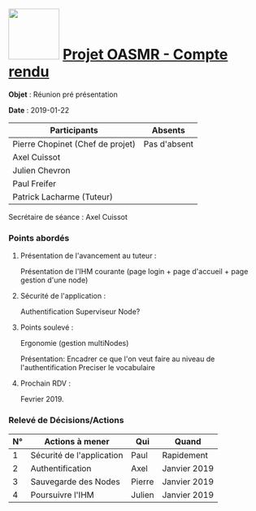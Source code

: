 <h1><img src="../img/ensicaen.png" width="100"> <a href="https://github.com/CCC-development-team/OASMR" style="text-align: center"> Projet OASMR - Compte rendu</a> </h1> 

**Objet** : Réunion pré présentation

**Date** : 2019-01-22

| Participants                     | Absents       |
| -------------------------------- | ------------- |
| Pierre Chopinet (Chef de projet) | Pas d'absent  |
| Axel Cuissot                     |               |
| Julien Chevron                   |               |
| Paul Freifer                     |               |
| Patrick Lacharme (Tuteur)        |               |

Secrétaire de séance : Axel Cuissot



### Points abordés

1.  Présentation de l'avancement au tuteur :

    Présentation de l'IHM courante (page login + page d'accueil + page gestion d'une node)
    
2.  Sécurité de l'application :
    
    Authentification Superviseur Node?
    
3.  Points soulevé :
    
    Ergonomie (gestion multiNodes)
    
    Présentation: Encadrer ce que l'on veut faire au niveau de l'authentification
                  Preciser le vocabulaire
                  
    

3.  Prochain RDV : 

    Fevrier 2019.


### Relevé de Décisions/Actions

| N°   | Actions à mener                       | Qui    | Quand        |
| ---- | ------------------------------------- | ------ | ------------ |
| 1    | Sécurité de l'application             | Paul   | Rapidement   |
| 2    | Authentification                      | Axel   | Janvier 2019 |
| 3    | Sauvegarde des Nodes                  | Pierre | Janvier 2019 |
| 4    | Poursuivre l'IHM                      | Julien | Janvier 2019 |
